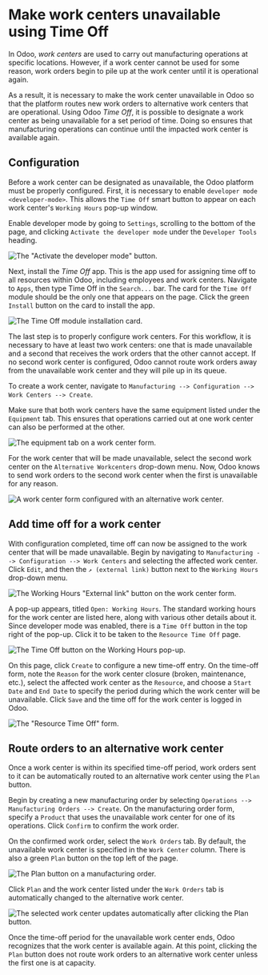 # Make work centers unavailable using Time Off

In Odoo, *work centers* are used to carry out manufacturing operations
at specific locations. However, if a work center cannot be used for some
reason, work orders begin to pile up at the work center until it is
operational again.

As a result, it is necessary to make the work center unavailable in Odoo
so that the platform routes new work orders to alternative work centers
that are operational. Using Odoo *Time Off*, it is possible to designate
a work center as being unavailable for a set period of time. Doing so
ensures that manufacturing operations can continue until the impacted
work center is available again.

## Configuration

Before a work center can be designated as unavailable, the Odoo platform
must be properly configured. First, it is necessary to enable `developer
mode <developer-mode>`. This allows the `Time Off` smart button to
appear on each work center's `Working Hours` pop-up window.

Enable developer mode by going to `Settings`, scrolling to the bottom of
the page, and clicking `Activate the developer mode` under the
`Developer Tools` heading.

![The "Activate the developer mode"
button.](work_center_time_off/developer-mode-button.png)

Next, install the *Time Off* app. This is the app used for assigning
time off to all resources within Odoo, including employees and work
centers. Navigate to `Apps`, then type <span class="title-ref">Time
Off</span> in the `Search...` bar. The card for the `Time Off` module
should be the only one that appears on the page. Click the green
`Install` button on the card to install the app.

![The Time Off module installation
card.](work_center_time_off/time-off-install-card.png)

The last step is to properly configure work centers. For this workflow,
it is necessary to have at least two work centers: one that is made
unavailable and a second that receives the work orders that the other
cannot accept. If no second work center is configured, Odoo cannot route
work orders away from the unavailable work center and they will pile up
in its queue.

To create a work center, navigate to `Manufacturing --> Configuration
--> Work
Centers --> Create`.

Make sure that both work centers have the same equipment listed under
the `Equipment` tab. This ensures that operations carried out at one
work center can also be performed at the other.

![The equipment tab on a work center
form.](work_center_time_off/work-center-equipment-tab.png)

For the work center that will be made unavailable, select the second
work center on the `Alternative Workcenters` drop-down menu. Now, Odoo
knows to send work orders to the second work center when the first is
unavailable for any reason.

![A work center form configured with an alternative work
center.](work_center_time_off/alternative-work-center-selection.png)

## Add time off for a work center

With configuration completed, time off can now be assigned to the work
center that will be made unavailable. Begin by navigating to
`Manufacturing --> Configuration --> Work
Centers` and selecting the affected work center. Click `Edit`, and then
the `↗
(external link)` button next to the `Working Hours` drop-down menu.

![The Working Hours "External link" button on the work center
form.](work_center_time_off/working-hours-button.png)

A pop-up appears, titled `Open: Working Hours`. The standard working
hours for the work center are listed here, along with various other
details about it. Since developer mode was enabled, there is a `Time
Off` button in the top right of the pop-up. Click it to be taken to the
`Resource Time Off` page.

![The Time Off button on the Working Hours
pop-up.](work_center_time_off/time-off-button.png)

On this page, click `Create` to configure a new time-off entry. On the
time-off form, note the `Reason` for the work center closure (broken,
maintenance, etc.), select the affected work center as the `Resource`,
and choose a `Start Date` and `End
Date` to specify the period during which the work center will be
unavailable. Click `Save` and the time off for the work center is logged
in Odoo.

![The "Resource Time Off" form.](work_center_time_off/time-off-form.png)

## Route orders to an alternative work center

Once a work center is within its specified time-off period, work orders
sent to it can be automatically routed to an alternative work center
using the `Plan` button.

Begin by creating a new manufacturing order by selecting `Operations -->
Manufacturing Orders --> Create`. On the manufacturing order form,
specify a `Product` that uses the unavailable work center for one of its
operations. Click `Confirm` to confirm the work order.

On the confirmed work order, select the `Work Orders` tab. By default,
the unavailable work center is specified in the `Work Center` column.
There is also a green `Plan` button on the top left of the page.

![The Plan button on a manufacturing
order.](work_center_time_off/mo-plan-button.png)

Click `Plan` and the work center listed under the `Work Orders` tab is
automatically changed to the alternative work center.

![The selected work center updates automatically after clicking the Plan
button.](work_center_time_off/work-center-planning.png)

Once the time-off period for the unavailable work center ends, Odoo
recognizes that the work center is available again. At this point,
clicking the `Plan` button does not route work orders to an alternative
work center unless the first one is at capacity.

